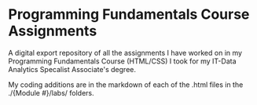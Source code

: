 # Programming Fundamentals Course Assignments
A digital export repository of all the assignments I have worked on in my Programming Fundamentals Course (HTML/CSS) I took for my IT-Data Analytics Specalist Associate's degree.

My coding additions are in the markdown of each of the .html files in the ./{Module #}/labs/ folders.
